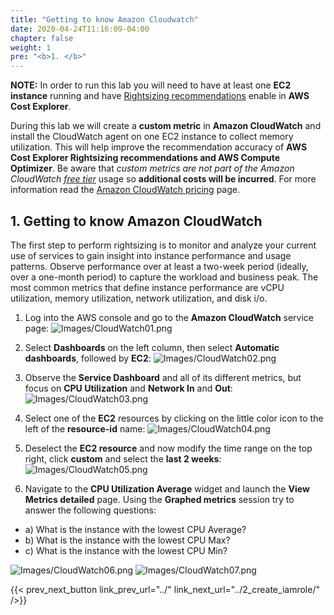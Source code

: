 ```yaml
---
title: "Getting to know Amazon Cloudwatch"
date: 2020-04-24T11:16:09-04:00
chapter: false
weight: 1
pre: "<b>1. </b>"
---
```


**NOTE:** In order to run this lab you will need to have at least one **EC2 instance** running and have [Rightsizing recommendations](https://docs.aws.amazon.com/awsaccountbilling/latest/aboutv2/ce-rightsizing.html#rr-getting-started) enable in **AWS Cost Explorer**.

During this lab we will create a **custom metric** in **Amazon CloudWatch** and install the CloudWatch agent on one EC2 instance to collect memory utilization. This will help improve the recommendation accuracy of **AWS Cost Explorer Rightsizing recommendations and AWS Compute Optimizer**. Be aware that *custom metrics are not part of the Amazon CloudWatch [free tier](https://aws.amazon.com/free/)* usage so **additional costs will be incurred**. For more information read the [Amazon CloudWatch pricing](https://aws.amazon.com/cloudwatch/pricing/) page.

## 1. Getting to know Amazon CloudWatch

The first step to perform rightsizing is to monitor and analyze your current use of services to gain insight into instance performance and usage patterns. Observe performance over at least a two-week period (ideally, over a one-month period) to capture the workload and business peak. The most common metrics that define instance performance are vCPU utilization, memory utilization, network utilization, and disk i/o.

1. Log into the AWS console and go to the **Amazon CloudWatch** service page:
![Images/CloudWatch01.png](/Cost/200_AWS_Resource_Optimization/Images/CloudWatch01.png?classes=lab_picture_small)

2. Select **Dashboards** on the left column, then select **Automatic dashboards**, followed by **EC2**:
![Images/CloudWatch02.png](/Cost/200_AWS_Resource_Optimization/Images/CloudWatch02.png?classes=lab_picture_small)

3. Observe the **Service Dashboard** and all of its different metrics, but focus on **CPU Utilization** and **Network In** and **Out**:
![Images/CloudWatch03.png](/Cost/200_AWS_Resource_Optimization/Images/CloudWatch03.png?classes=lab_picture_small)

4. Select one of the **EC2** resources by clicking on the little color icon to the left of the **resource-id** name:
![Images/CloudWatch04.png](/Cost/200_AWS_Resource_Optimization/Images/CloudWatch04.png?classes=lab_picture_small)

5. Deselect the **EC2 resource** and now modify the time range on the top right, click **custom** and select the **last 2 weeks**:
![Images/CloudWatch05.png](/Cost/200_AWS_Resource_Optimization/Images/CloudWatch05.png?classes=lab_picture_small)

6. Navigate to the **CPU Utilization Average** widget and launch the **View Metrics detailed** page. Using the **Graphed metrics** session try to answer the following questions:

- a) What is the instance with the lowest CPU Average?
- b) What is the instance with the lowest CPU Max?
- c) What is the instance with the lowest CPU Min?

![Images/CloudWatch06.png](/Cost/200_AWS_Resource_Optimization/Images/CloudWatch06.png?classes=lab_picture_small)
![Images/CloudWatch07.png](/Cost/200_AWS_Resource_Optimization/Images/CloudWatch07.png?classes=lab_picture_small)

{{< prev_next_button link_prev_url="../" link_next_url="../2_create_iamrole/" />}}

